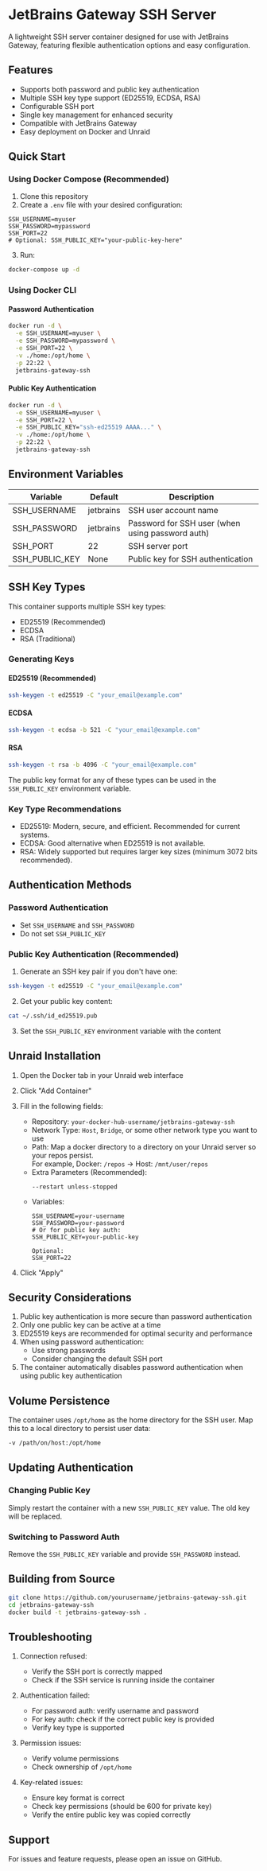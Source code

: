 # JetBrains Gateway SSH Server

A lightweight SSH server container designed for use with JetBrains Gateway,
featuring flexible authentication options and easy configuration.

## Features
- Supports both password and public key authentication
- Multiple SSH key type support (ED25519, ECDSA, RSA)
- Configurable SSH port
- Single key management for enhanced security
- Compatible with JetBrains Gateway
- Easy deployment on Docker and Unraid

## Quick Start

### Using Docker Compose (Recommended)
1. Clone this repository
2. Create a `.env` file with your desired configuration:
```env
SSH_USERNAME=myuser
SSH_PASSWORD=mypassword
SSH_PORT=22
# Optional: SSH_PUBLIC_KEY="your-public-key-here"
```
3. Run:
```bash
docker-compose up -d
```

### Using Docker CLI

#### Password Authentication
```bash
docker run -d \
  -e SSH_USERNAME=myuser \
  -e SSH_PASSWORD=mypassword \
  -e SSH_PORT=22 \
  -v ./home:/opt/home \
  -p 22:22 \
  jetbrains-gateway-ssh
```

#### Public Key Authentication
```bash
docker run -d \
  -e SSH_USERNAME=myuser \
  -e SSH_PORT=22 \
  -e SSH_PUBLIC_KEY="ssh-ed25519 AAAA..." \
  -v ./home:/opt/home \
  -p 22:22 \
  jetbrains-gateway-ssh
```

## Environment Variables

| Variable       | Default   | Description                                      |
|----------------|-----------|--------------------------------------------------|
| SSH_USERNAME   | jetbrains | SSH user account name                            |
| SSH_PASSWORD   | jetbrains | Password for SSH user (when using password auth) |
| SSH_PORT       | 22        | SSH server port                                  |
| SSH_PUBLIC_KEY | None      | Public key for SSH authentication                |

## SSH Key Types

This container supports multiple SSH key types:
- ED25519 (Recommended)
- ECDSA
- RSA (Traditional)

### Generating Keys

#### ED25519 (Recommended)
```bash
ssh-keygen -t ed25519 -C "your_email@example.com"
```

#### ECDSA
```bash
ssh-keygen -t ecdsa -b 521 -C "your_email@example.com"
```

#### RSA
```bash
ssh-keygen -t rsa -b 4096 -C "your_email@example.com"
```

The public key format for any of these types can be used in the `SSH_PUBLIC_KEY` environment variable.

### Key Type Recommendations
- ED25519: Modern, secure, and efficient. Recommended for current systems.
- ECDSA: Good alternative when ED25519 is not available.
- RSA: Widely supported but requires larger key sizes (minimum 3072 bits recommended).

## Authentication Methods

### Password Authentication
- Set `SSH_USERNAME` and `SSH_PASSWORD`
- Do not set `SSH_PUBLIC_KEY`

### Public Key Authentication (Recommended)
1. Generate an SSH key pair if you don't have one:
```bash
ssh-keygen -t ed25519 -C "your_email@example.com"
```
2. Get your public key content:
```bash
cat ~/.ssh/id_ed25519.pub
```
3. Set the `SSH_PUBLIC_KEY` environment variable with the content

## Unraid Installation

1. Open the Docker tab in your Unraid web interface
2. Click "Add Container"
3. Fill in the following fields:
   - Repository: `your-docker-hub-username/jetbrains-gateway-ssh`
   - Network Type: `Host`, `Bridge`, or some other network type you want to use
   - Path: Map a docker directory to a directory on your Unraid server so your repos persist.<br> For example, Docker: `/repos` -> Host: `/mnt/user/repos`
   - Extra Parameters (Recommended):
     ```
     --restart unless-stopped
     ```
   - Variables:
     ```
     SSH_USERNAME=your-username
     SSH_PASSWORD=your-password
     # Or for public key auth:
     SSH_PUBLIC_KEY=your-public-key
     
     Optional:
     SSH_PORT=22
     ```

4. Click "Apply"

## Security Considerations

1. Public key authentication is more secure than password authentication
2. Only one public key can be active at a time
3. ED25519 keys are recommended for optimal security and performance
4. When using password authentication:
   - Use strong passwords
   - Consider changing the default SSH port
5. The container automatically disables password authentication when using public key authentication

## Volume Persistence

The container uses `/opt/home` as the home directory for the SSH user. Map this to a local directory to persist user data:

```bash
-v /path/on/host:/opt/home
```

## Updating Authentication

### Changing Public Key
Simply restart the container with a new `SSH_PUBLIC_KEY` value. The old key will be replaced.

### Switching to Password Auth
Remove the `SSH_PUBLIC_KEY` variable and provide `SSH_PASSWORD` instead.

## Building from Source

```bash
git clone https://github.com/yourusername/jetbrains-gateway-ssh.git
cd jetbrains-gateway-ssh
docker build -t jetbrains-gateway-ssh .
```

## Troubleshooting

1. Connection refused:
   - Verify the SSH port is correctly mapped
   - Check if the SSH service is running inside the container

2. Authentication failed:
   - For password auth: verify username and password
   - For key auth: check if the correct public key is provided
   - Verify key type is supported

3. Permission issues:
   - Verify volume permissions
   - Check ownership of `/opt/home`

4. Key-related issues:
   - Ensure key format is correct
   - Check key permissions (should be 600 for private key)
   - Verify the entire public key was copied correctly

## Support

For issues and feature requests, please open an issue on GitHub.